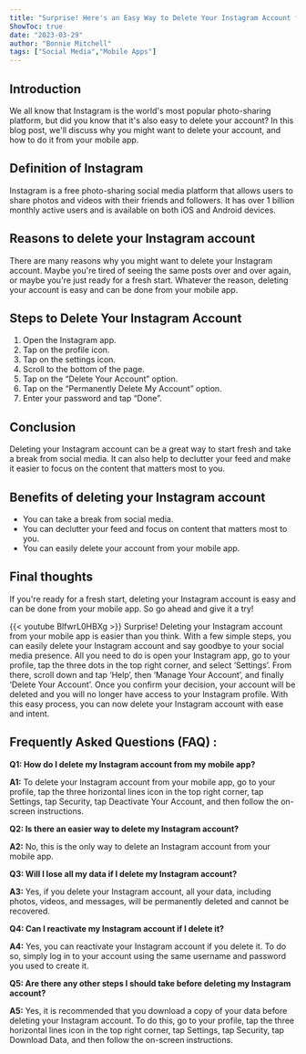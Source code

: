 ```yaml
---
title: "Surprise! Here's an Easy Way to Delete Your Instagram Account from Your Mobile App!"
ShowToc: true 
date: "2023-03-29"
author: "Bonnie Mitchell" 
tags: ["Social Media","Mobile Apps"]
---
```

## Introduction 
We all know that Instagram is the world's most popular photo-sharing platform, but did you know that it's also easy to delete your account? In this blog post, we'll discuss why you might want to delete your account, and how to do it from your mobile app. 

## Definition of Instagram
Instagram is a free photo-sharing social media platform that allows users to share photos and videos with their friends and followers. It has over 1 billion monthly active users and is available on both iOS and Android devices.

## Reasons to delete your Instagram account
There are many reasons why you might want to delete your Instagram account. Maybe you're tired of seeing the same posts over and over again, or maybe you're just ready for a fresh start. Whatever the reason, deleting your account is easy and can be done from your mobile app. 

## Steps to Delete Your Instagram Account
1. Open the Instagram app.
2. Tap on the profile icon.
3. Tap on the settings icon.
4. Scroll to the bottom of the page.
5. Tap on the “Delete Your Account” option.
6. Tap on the “Permanently Delete My Account” option.
7. Enter your password and tap “Done”.

## Conclusion
Deleting your Instagram account can be a great way to start fresh and take a break from social media. It can also help to declutter your feed and make it easier to focus on the content that matters most to you. 

## Benefits of deleting your Instagram account
- You can take a break from social media. 
- You can declutter your feed and focus on content that matters most to you. 
- You can easily delete your account from your mobile app. 

## Final thoughts
If you're ready for a fresh start, deleting your Instagram account is easy and can be done from your mobile app. So go ahead and give it a try!

{{< youtube BlfwrL0HBXg >}} 
Surprise! Deleting your Instagram account from your mobile app is easier than you think. With a few simple steps, you can easily delete your Instagram account and say goodbye to your social media presence. All you need to do is open your Instagram app, go to your profile, tap the three dots in the top right corner, and select ‘Settings’. From there, scroll down and tap ‘Help’, then ‘Manage Your Account’, and finally ‘Delete Your Account’. Once you confirm your decision, your account will be deleted and you will no longer have access to your Instagram profile. With this easy process, you can now delete your Instagram account with ease and intent.

## Frequently Asked Questions (FAQ) :
**Q1: How do I delete my Instagram account from my mobile app?**

**A1:** To delete your Instagram account from your mobile app, go to your profile, tap the three horizontal lines icon in the top right corner, tap Settings, tap Security, tap Deactivate Your Account, and then follow the on-screen instructions.

**Q2: Is there an easier way to delete my Instagram account?**

**A2:** No, this is the only way to delete an Instagram account from your mobile app.

**Q3: Will I lose all my data if I delete my Instagram account?**

**A3:** Yes, if you delete your Instagram account, all your data, including photos, videos, and messages, will be permanently deleted and cannot be recovered.

**Q4: Can I reactivate my Instagram account if I delete it?**

**A4:** Yes, you can reactivate your Instagram account if you delete it. To do so, simply log in to your account using the same username and password you used to create it.

**Q5: Are there any other steps I should take before deleting my Instagram account?**

**A5:** Yes, it is recommended that you download a copy of your data before deleting your Instagram account. To do this, go to your profile, tap the three horizontal lines icon in the top right corner, tap Settings, tap Security, tap Download Data, and then follow the on-screen instructions.


